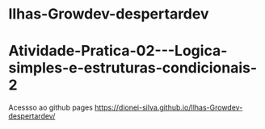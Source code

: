 # Ilhas-Growdev-despertardev

# Atividade-Pratica-02---Logica-simples-e-estruturas-condicionais-2

Acessso ao github pages
https://dionei-silva.github.io/Ilhas-Growdev-despertardev/

